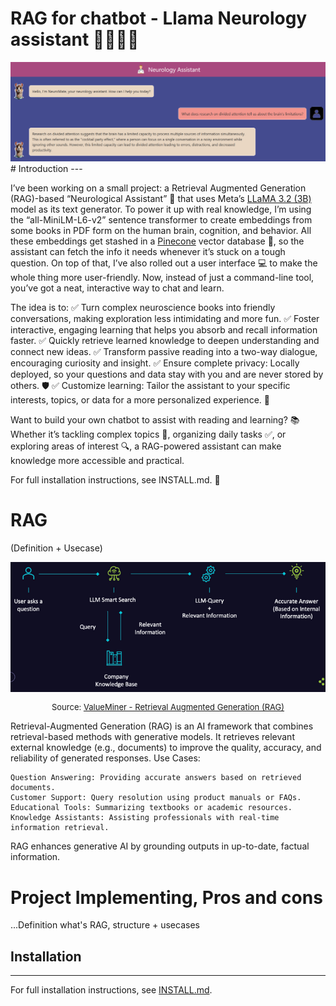 # RAG for chatbot - Llama Neurology assistant 🧠💬➕🏥

<div align="center">
    <img src="./static/images/top.PNG" alt="RAG Architecture" />
</div>
# Introduction
---

I’ve been working on a small project: a Retrieval Augmented Generation (RAG)-based “Neurological Assistant” 🧠 that uses Meta’s [LLaMA 3.2 (3B)](https://ai.meta.com/blog/llama-3-2-connect-2024-vision-edge-mobile-devices/) model as its text generator. To power it up with real knowledge, I’m using the “all-MiniLM-L6-v2” sentence transformer to create embeddings from some books in PDF form on the human brain, cognition, and behavior. All these embeddings get stashed in a [Pinecone](https://www.pinecone.io/) vector database 🌲, so the assistant can fetch the info it needs whenever it’s stuck on a tough question. On top of that, I’ve also rolled out a user interface 💻 to make the whole thing more user-friendly. Now, instead of just a command-line tool, you’ve got a neat, interactive way to chat and learn.

The idea is to:
    ✅ Turn complex neuroscience books into friendly conversations, making exploration less intimidating and more fun.
    ✅ Foster interactive, engaging learning that helps you absorb and recall information faster.
    ✅ Quickly retrieve learned knowledge to deepen understanding and connect new ideas.
    ✅ Transform passive reading into a two-way dialogue, encouraging curiosity and insight.
    ✅ Ensure complete privacy: Locally deployed, so your questions and data stay with you and are never stored by others. 🛡️
    ✅ Customize learning: Tailor the assistant to your specific interests, topics, or data for a more personalized experience. 🎯

Want to build your own chatbot to assist with reading and learning? 📚
Whether it’s tackling complex topics 🧠, organizing daily tasks ✅, or exploring areas of interest 🔍, a RAG-powered assistant can make knowledge more accessible and practical.

For full installation instructions, see INSTALL.md. 🚀

# RAG 
(Definition + Usecase)

<div align="center">
    <img src="./static/images/RAG.PNG" alt="RAG Architecture" title="RAG Architecture Diagram" />
    <p style="font-size: small;">Source: <a href="https://valueminer.eu/de/retrieval-augmented-generation-rag" target="_blank">ValueMiner - Retrieval Augmented Generation (RAG)</a></p>
</div>

Retrieval-Augmented Generation (RAG) is an AI framework that combines retrieval-based methods with generative models. It retrieves relevant external knowledge (e.g., documents) to improve the quality, accuracy, and reliability of generated responses.
Use Cases:

    Question Answering: Providing accurate answers based on retrieved documents.
    Customer Support: Query resolution using product manuals or FAQs.
    Educational Tools: Summarizing textbooks or academic resources.
    Knowledge Assistants: Assisting professionals with real-time information retrieval.

RAG enhances generative AI by grounding outputs in up-to-date, factual information.

# Project Implementing, Pros and cons

...Definition what's RAG, structure + usecases


## Installation
---

For full installation instructions, see [INSTALL.md](INSTALL.md).


